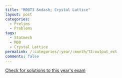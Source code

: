 ```yaml
---
title: "M00T3 &ndash; Crystal Lattice"
layout: post
categories:
  - Prelims
  - Problems
tags:
  - Statmech
  - M00
  - Crystal Lattice
permalink: /:categories/:year/:month/T3:output_ext
comments: false
---
```

<object data="2000M3T.pdf" type="application/pdf" width="100%" height="500"></object>
<div class="message"><a href='https://princetonprelim.com/prelim/5/'>Check for solutions to this year's exam</a></div>
